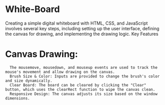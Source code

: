 # White-Board
Creating a simple digital whiteboard with HTML, CSS, and JavaScript involves several key steps, including setting up the user interface, defining the canvas for drawing, and implementing the drawing logic.
Key Features 
  # Canvas Drawing:  
      The mousemove, mousedown, and mouseup events are used to track the mouse's movement and allow drawing on the canvas.
      Brush Size & Color: Inputs are provided to change the brush's color and size dynamically.
      Clear Board: The board can be cleared by clicking the "Clear" button, which uses the clearRect function to wipe the canvas clean.
      Responsive Design: The canvas adjusts its size based on the window dimensions.
